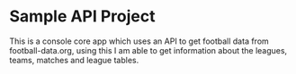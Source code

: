 # Sample API Project

This is a console core app which uses an API to get football data from football-data.org, using this I am able to get information about the leagues, teams, matches and league tables.
